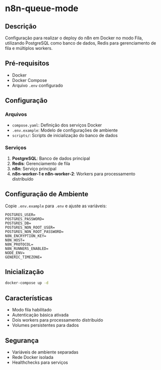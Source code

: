 # n8n-queue-mode

## Descrição

Configuração para realizar o deploy do n8n em Docker no modo Fila, utilizando PostgreSQL como banco de dados, Redis para gerenciamento de fila e múltiplos workers.

## Pré-requisitos

- Docker
- Docker Compose
- Arquivo `.env` configurado

## Configuração

### Arquivos

- `compose.yaml`: Definição dos serviços Docker
- `.env.example`: Modelo de configurações de ambiente
- `scripts/`: Scripts de inicialização do banco de dados

### Serviços

1. **PostgreSQL**: Banco de dados principal
2. **Redis**: Gerenciamento de fila
3. **n8n**: Serviço principal
4. **n8n-worker-1 e n8n-worker-2**: Workers para processamento distribuído

## Configuração de Ambiente

Copie `.env.example` para `.env` e ajuste as variáveis:

```
POSTGRES_USER=
POSTGRES_PASSWORD=
POSTGRES_DB=
POSTGRES_NON_ROOT_USER=
POSTGRES_NON_ROOT_PASSWORD=
N8N_ENCRYPTION_KEY=
N8N_HOST=
N8N_PROTOCOL=
N8N_RUNNERS_ENABLED=
NODE_ENV=
GENERIC_TIMEZONE=
```

## Inicialização

```bash
docker-compose up -d
```

## Características

- Modo fila habilitado
- Autenticação básica ativada
- Dois workers para processamento distribuído
- Volumes persistentes para dados

## Segurança

- Variáveis de ambiente separadas
- Rede Docker isolada
- Healthchecks para serviços